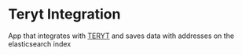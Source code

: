 # Teryt Integration

App that integrates with [TERYT](https://pl.wikipedia.org/wiki/TERYT) and saves data with addresses on the elasticsearch index
